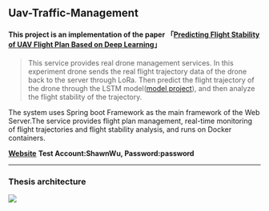 ## Uav-Traffic-Management

#### This project is an implementation of the paper 「[Predicting Flight Stability of UAV Flight Plan Based on Deep Learning](https://ndltd.ncl.edu.tw/cgi-bin/gs32/gsweb.cgi/ccd=3esI3R/record?r1=1&h1=1)」

>This service provides real drone management services. In this experiment drone sends the real flight trajectory data of the drone back to the server through LoRa. Then predict the flight trajectory of the drone through the LSTM model([model project](https://github.com/ShawnSWu/Predict-Trajectory-LSTM-Model)), and then analyze the flight stability of the trajectory. 

The system uses Spring boot Framework as the main framework of the Web Server.The service provides flight plan management, real-time monitoring of flight trajectories and flight stability analysis, and runs on Docker containers. 


**[Website](http://utm-system-frontend.herokuapp.com/realtime_map/html/drone-map.html)**
**Test Account:ShawnWu, Password:password**

---
### Thesis architecture
![](https://i.imgur.com/V6zrzko.png)

